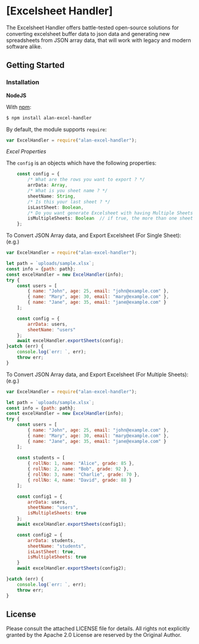 # [Excelsheet Handler]

The Excelsheet Handler offers battle-tested open-source solutions for converting excelsheet 
buffer data to json data and generating new spreadsheets from JSON array data, that will work
with legacy and modern software alike.

## Getting Started

### Installation

**NodeJS**

With [npm](https://www.npmjs.org/package/alan-excel-handler):

```bash
$ npm install alan-excel-handler
```

By default, the module supports `require`:

```js
var ExcelHandler = require("alan-excel-handler");
```

_Excel Properties_

The `config` is an objects which have the following properties:

```typescript
    const config = {
        /* What are the rows you want to export ? */
        arrData: Array,
        /* What is you sheet name ? */
        sheetName: String,
        /* Is this your last sheet ? */
        isLastSheet: Boolean,
        /* Do you want generate Excelsheet with having Multiple Sheets ? */
        isMultipleSheets: Boolean  // if true, the more than one sheet
    };
```

To Convert JSON Array data, and Export Excelsheet (For Single Sheet): (e.g.)

```js
var ExcelHandler = require("alan-excel-handler");

let path = `uploads/sample.xlsx`;
const info = {path: path};
const excelHandler = new ExcelHandler(info);
try {
    const users = [
        { name: "John", age: 25, email: "john@example.com" },
        { name: "Mary", age: 30, email: "mary@example.com" },
        { name: "Jane", age: 35, email: "jane@example.com" }
    ];

    const config = {
        arrData: users,
        sheetName: "users"
    };
    await excelHandler.exportSheets(config);
}catch (err) {
    console.log(`err: `, err);
    throw err;
}
```

To Convert JSON Array data, and Export Excelsheet (For Multiple Sheets): (e.g.)

```js
var ExcelHandler = require("alan-excel-handler");

let path = `uploads/sample.xlsx`;
const info = {path: path};
const excelHandler = new ExcelHandler(info);
try {
    const users = [
        { name: "John", age: 25, email: "john@example.com" },
        { name: "Mary", age: 30, email: "mary@example.com" },
        { name: "Jane", age: 35, email: "jane@example.com" }
    ];
    
    const students = [
        { rollNo: 1, name: "Alice", grade: 85 },
        { rollNo: 2, name: "Bob", grade: 92 },
        { rollNo: 3, name: "Charlie", grade: 70 },
        { rollNo: 4, name: "David", grade: 88 }
    ];

    const config1 = {
        arrData: users,
        sheetName: "users",
        isMultipleSheets: true
    };
    await excelHandler.exportSheets(config1);

    const config2 = {
        arrData: students,
        sheetName: "students",
        isLastSheet: true,
        isMultipleSheets: true
    }
    await excelHandler.exportSheets(config2);

}catch (err) {
    console.log(`err: `, err);
    throw err;
}
```

## License

Please consult the attached LICENSE file for details.  All rights not explicitly
granted by the Apache 2.0 License are reserved by the Original Author.